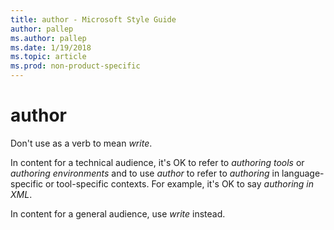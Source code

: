 ```yaml
---
title: author - Microsoft Style Guide
author: pallep
ms.author: pallep
ms.date: 1/19/2018
ms.topic: article
ms.prod: non-product-specific
---
```


# author

Don't use as a verb to mean *write*.

In content for a technical audience, it's OK to refer to *authoring tools* or *authoring environments* and to use *author* to refer to *authoring* in language-specific or tool-specific contexts. For example, it's OK to say *authoring in XML*. 

In content for a general audience, use *write* instead.
